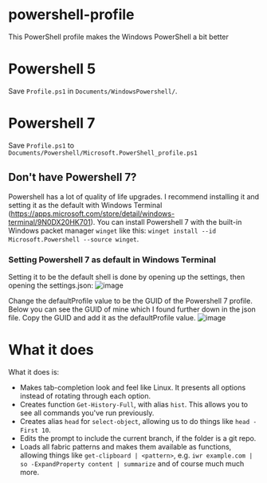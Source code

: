 # powershell-profile
This PowerShell profile makes the Windows PowerShell a bit better

# Powershell 5 
Save `Profile.ps1` in `Documents/WindowsPowershell/`. 

# Powershell 7
Save `Profile.ps1` to `Documents/Powershell/Microsoft.PowerShell_profile.ps1`

## Don't have Powershell 7? 
Powershell has a lot of quality of life upgrades. I recommend installing it and setting it as the default with Windows Terminal (https://apps.microsoft.com/store/detail/windows-terminal/9N0DX20HK701). You can install Powershell 7 with the built-in Windows packet manager `winget` like this: `winget install --id Microsoft.Powershell --source winget`. 

### Setting Powershell 7 as default in Windows Terminal 
Setting it to be the default shell is done by opening up the settings, then opening the settings.json: 
![image](https://github.com/ChrisAD/powershell-profile/assets/6368326/40d052ca-31ed-4026-aba8-9be4393a0c62)

Change the defaultProfile value to be the GUID of the Powershell 7 profile. Below you can see the GUID of mine which I found further down in the json file. Copy the GUID and add it as the defaultProfile value. 
![image](https://github.com/ChrisAD/powershell-profile/assets/6368326/1efac4c0-f950-49bc-b108-535f659484b5)



# What it does 
What it does is: 
- Makes tab-completion look and feel like Linux. It presents all options instead of rotating through each option.
- Creates function `Get-History-Full`, with alias `hist`. This allows you to see all commands you've run previously.
- Creates alias `head` for `select-object`, allowing us to do things like `head -First 10`.
- Edits the prompt to include the current branch, if the folder is a git repo. 
- Loads all fabric patterns and makes them available as functions, allowing things like `get-clipboard | <pattern>`, e.g. `iwr example.com | so -ExpandProperty content | summarize` and of course much much more. 
